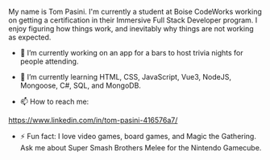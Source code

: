 
My name is Tom Pasini. I'm currently a student at Boise CodeWorks working on getting a certification in their Immersive Full Stack Developer program. I enjoy figuring how things work, and inevitably why things are not working as expected.



- 🔭 I’m currently working on an app for a bars to host trivia nights for people attending.

- 🌱 I’m currently learning HTML, CSS, JavaScript, Vue3, NodeJS, Mongoose, C#, SQL, and MongoDB.

- 📫 How to reach me:

https://www.linkedin.com/in/tom-pasini-416576a7/

- ⚡ Fun fact:
I love video games, board games, and Magic the Gathering. Ask me about Super Smash Brothers Melee for the Nintendo Gamecube.

<!--
**tompasini/tompasini** is a ✨ _special_ ✨ repository because its `README.md` (this file) appears on your GitHub profile.

Here are some ideas to get you started:

- 🔭 I’m currently working on ...
- 🌱 I’m currently learning ...
- 👯 I’m looking to collaborate on ...
- 🤔 I’m looking for help with ...
- 💬 Ask me about ...
- 📫 How to reach me: ...
- 😄 Pronouns: ...
- ⚡ Fun fact: ...
-->
